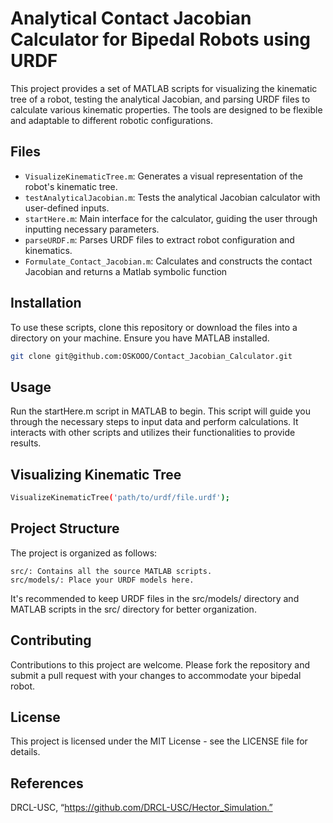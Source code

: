 # Analytical Contact Jacobian Calculator for Bipedal Robots using URDF

This project provides a set of MATLAB scripts for visualizing the kinematic tree of a robot, testing the analytical Jacobian, and parsing URDF files to calculate various kinematic properties. The tools are designed to be flexible and adaptable to different robotic configurations.

## Files

- `VisualizeKinematicTree.m`: Generates a visual representation of the robot's kinematic tree.
- `testAnalyticalJacobian.m`: Tests the analytical Jacobian calculator with user-defined inputs.
- `startHere.m`: Main interface for the calculator, guiding the user through inputting necessary parameters.
- `parseURDF.m`: Parses URDF files to extract robot configuration and kinematics.
- `Formulate_Contact_Jacobian.m`: Calculates and constructs the contact Jacobian and returns a Matlab symbolic function
  
## Installation

To use these scripts, clone this repository or download the files into a directory on your machine. Ensure you have MATLAB installed.

```bash
git clone git@github.com:OSKOOO/Contact_Jacobian_Calculator.git
```

## Usage

Run the startHere.m script in MATLAB to begin. This script will guide you through the necessary steps to input data and perform calculations. It interacts with other scripts and utilizes their functionalities to provide results.

## Visualizing Kinematic Tree
```bash
VisualizeKinematicTree('path/to/urdf/file.urdf');
```

## Project Structure

The project is organized as follows:

    src/: Contains all the source MATLAB scripts.
    src/models/: Place your URDF models here.

It's recommended to keep URDF files in the src/models/ directory and MATLAB scripts in the src/ directory for better organization.

## Contributing
Contributions to this project are welcome. Please fork the repository and submit a pull request with your changes to accommodate your bipedal robot.

## License
This project is licensed under the MIT License - see the LICENSE file for details.

## References 
  DRCL-USC,
  “https://github.com/DRCL-USC/Hector_Simulation.”




